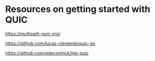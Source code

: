 # Resources on getting started with QUIC



https://multipath-quic.org/

https://github.com/lucas-clemente/quic-go

https://github.com/qdeconinck/mp-quic
